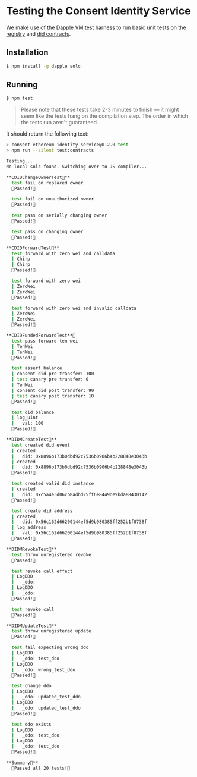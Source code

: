 # Testing the Consent Identity Service

We make use of the [Dapple VM test harness](https://github.com/nexusdev/dapple) to run basic unit tests on the [registry](../src/sol/didm-registry.sol) and [did contracts](../src/sol/cnsnt-did.sol).

## Installation

```bash
$ npm install -g dapple solc
```

## Running

```bash
$ npm test
```

> Please note that these tests take 2-3 minutes to finish — it might seem like the tests hang on the compilation step. The order in which the tests run aren't guaranteed.

It should return the following text:

```bash
> consent-ethereum-identity-service@0.2.0 test
> npm run --silent test:contracts

Testing...
No local solc found. Switching over to JS compiler...

**CDIDChangeOwnerTest**
  test fail on replaced owner
  Passed!

  test fail on unauthorized owner
  Passed!

  test pass on serially changing owner
  Passed!

  test pass on changing owner
  Passed!

**CDIDForwardTest**
  test forward with zero wei and calldata
  | Chirp
  | Chirp
  Passed!

  test forward with zero wei
  | ZeroWei
  | ZeroWei
  Passed!

  test forward with zero wei and invalid calldata
  | ZeroWei
  | ZeroWei
  Passed!

**CDIDFundedForwardTest**
  test pass forward ten wei
  | TenWei
  | TenWei
  Passed!

  test assert balance
  | consent did pre transfer: 100
  | test canary pre transfer: 0
  | TenWei
  | consent did post transfer: 90
  | test canary post transfer: 10
  Passed!

  test did balance
  | log_uint
  |   val: 100
  Passed!

**DIDMCreateTest**
  test created did event
  | created
  |   did: 0x8896b173b0dbd92c7536b0906b4b228848e3043b
  | created
  |   did: 0x8896b173b0dbd92c7536b0906b4b228848e3043b
  Passed!

  test created valid did instance
  | created
  |   did: 0xc5a4e3d06cb8adbd25ff6e8449de9bda88430142
  Passed!

  test create did address
  | created
  |   did: 0x56c162d66200144ef5d9b980385ff252b1f8738f
  | log_address
  |   val: 0x56c162d66200144ef5d9b980385ff252b1f8738f
  Passed!

**DIDMRevokeTest**
  test throw unregistered revoke
  Passed!

  test revoke call effect
  | LogDDO
  |   _ddo:
  | LogDDO
  |   _ddo:
  Passed!

  test revoke call
  Passed!

**DIDMUpdateTest**
  test throw unregistered update
  Passed!

  test fail expecting wrong ddo
  | LogDDO
  |   _ddo: test_ddo
  | LogDDO
  |   _ddo: wrong_test_ddo
  Passed!

  test change ddo
  | LogDDO
  |   _ddo: updated_test_ddo
  | LogDDO
  |   _ddo: updated_test_ddo
  Passed!

  test ddo exists
  | LogDDO
  |   _ddo: test_ddo
  | LogDDO
  |   _ddo: test_ddo
  Passed!

**Summary**
  Passed all 20 tests!

```
